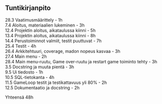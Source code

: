 ## Tuntikirjanpito

28.3 Vaatimusmäärittely - 1h <br>
7.4 Aloitus, materiaalien lukeminen - 3h <br>
12.4 Projektin aloitus, aikataulussa kiinni - 5h <br>
13.4 Projektin aloitus, aikataulussa kiinni - 8h <br>
14.4 Perustoiminnot valmiit, testit puuttuvat - 7h <br>
25.4 Testit - 4h <br>
26.4 Arkkitehtuuri, coverage, madon nopeus kasvaa - 3h <br>
27.4 Main menu - 2h <br>
28.4 Main menu-ruutu, Game over-ruutu ja restart game toiminto tehty - 3h <br>
3.5 Docstring ja muuta pientä - 3h <br>
9.5 Ui tiedosto - 1h <br>
10.5 SQL-tietokanta - 4h <br>
11.5 GameLoop testit ja testikattavuus yli 80% - 2h <br>
12.5 Dokumentaatio ja docstring - 2h
<p>
Yhteensä 48h 
